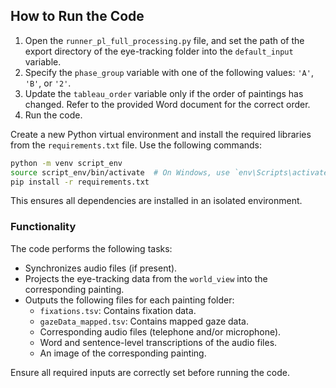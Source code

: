 ## How to Run the Code

1. Open the `runner_pl_full_processing.py` file, and set the path of the export directory of the eye-tracking folder into the `default_input` variable.
2. Specify the `phase_group` variable with one of the following values: `'A'`, `'B'`, or `'2'`.
3. Update the `tableau_order` variable only if the order of paintings has changed. Refer to the provided Word document for the correct order.
4. Run the code.

Create a new Python virtual environment and install the required libraries from the `requirements.txt` file. Use the following commands:
```bash
python -m venv script_env
source script_env/bin/activate  # On Windows, use `env\Scripts\activate`
pip install -r requirements.txt
```
This ensures all dependencies are installed in an isolated environment.


### Functionality
The code performs the following tasks:
- Synchronizes audio files (if present).
- Projects the eye-tracking data from the `world_view` into the corresponding painting.
- Outputs the following files for each painting folder:
    - `fixations.tsv`: Contains fixation data.
    - `gazeData_mapped.tsv`: Contains mapped gaze data.
    - Corresponding audio files (telephone and/or microphone).
    - Word and sentence-level transcriptions of the audio files.
    - An image of the corresponding painting.

Ensure all required inputs are correctly set before running the code.